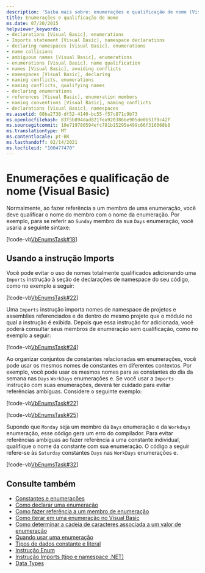 ```yaml
---
description: 'Saiba mais sobre: enumerações e qualificação de nome (Visual Basic)'
title: Enumerações e qualificação de nome
ms.date: 07/20/2015
helpviewer_keywords:
- declarations [Visual Basic], enumerations
- Imports statement [Visual Basic], namespace declarations
- declaring namespaces [Visual Basic], enumerations
- name collisions
- ambiguous names [Visual Basic], enumerations
- enumerations [Visual Basic], name qualification
- names [Visual Basic], avoiding conflicts
- namespaces [Visual Basic], declaring
- naming conflicts, enumerations
- naming conflicts, qualifying names
- declaring enumerations
- references [Visual Basic], enumeration members
- naming conventions [Visual Basic], naming conflicts
- declarations [Visual Basic], namespaces
ms.assetid: 08ba2738-df52-4140-bc55-f57c871c9b73
ms.openlocfilehash: 83f5b894dad821fea920386be905de0b51f9c42f
ms.sourcegitcommit: 10e719780594efc781b15295e499c66f316068b8
ms.translationtype: MT
ms.contentlocale: pt-BR
ms.lasthandoff: 02/14/2021
ms.locfileid: "100477470"
---
```

# <a name="enumerations-and-name-qualification-visual-basic"></a>Enumerações e qualificação de nome (Visual Basic)

Normalmente, ao fazer referência a um membro de uma enumeração, você deve qualificar o nome do membro com o nome da enumeração. Por exemplo, para se referir ao `Sunday` membro da sua `Days` enumeração, você usaria a seguinte sintaxe:  
  
 [!code-vb[VbEnumsTask#18](~/samples/snippets/visualbasic/VS_Snippets_VBCSharp/VbEnumsTask/VB/Class2.vb#18)]  
  
## <a name="using-the-imports-statement"></a>Usando a instrução Imports  

 Você pode evitar o uso de nomes totalmente qualificados adicionando uma `Imports` instrução à seção de declarações de namespace do seu código, como no exemplo a seguir:  
  
 [!code-vb[VbEnumsTask#22](~/samples/snippets/visualbasic/VS_Snippets_VBCSharp/VbEnumsTask/VB/Class1.vb#22)]  
  
 Uma `Imports` instrução importa nomes de namespace de projetos e assemblies referenciados e de dentro do mesmo projeto que o módulo no qual a instrução é exibida. Depois que essa instrução for adicionada, você poderá consultar seus membros de enumeração sem qualificação, como no exemplo a seguir:  
  
 [!code-vb[VbEnumsTask#24](~/samples/snippets/visualbasic/VS_Snippets_VBCSharp/VbEnumsTask/VB/Class1.vb#24)]  
  
 Ao organizar conjuntos de constantes relacionadas em enumerações, você pode usar os mesmos nomes de constantes em diferentes contextos. Por exemplo, você pode usar os mesmos nomes para as constantes do dia da semana nas `Days` `WorkDays` enumerações e. Se você usar a `Imports` instrução com suas enumerações, deverá ter cuidado para evitar referências ambíguas. Considere o seguinte exemplo:  
  
 [!code-vb[VbEnumsTask#22](~/samples/snippets/visualbasic/VS_Snippets_VBCSharp/VbEnumsTask/VB/Class1.vb#22)]  
  
 [!code-vb[VbEnumsTask#25](~/samples/snippets/visualbasic/VS_Snippets_VBCSharp/VbEnumsTask/VB/Class1.vb#25)]  
  
 Supondo que `Monday` seja um membro da `Days` enumeração e da `Workdays` enumeração, esse código gera um erro do compilador. Para evitar referências ambíguas ao fazer referência a uma constante individual, qualifique o nome da constante com sua enumeração. O código a seguir refere-se às `Saturday` constantes `Days` nas `WorkDays` enumerações e.  
  
 [!code-vb[VbEnumsTask#32](~/samples/snippets/visualbasic/VS_Snippets_VBCSharp/VbEnumsTask/VB/Class2.vb#32)]  
  
## <a name="see-also"></a>Consulte também

- [Constantes e enumerações](../../../language-reference/constants-and-enumerations.md)
- [Como declarar uma enumeração](how-to-declare-enumerations.md)
- [Como fazer referência a um membro de enumeração](how-to-refer-to-an-enumeration-member.md)
- [Como iterar em uma enumeração no Visual Basic](how-to-iterate-through-an-enumeration.md)
- [Como determinar a cadeia de caracteres associada a um valor de enumeração](how-to-determine-the-string-associated-with-an-enumeration-value.md)
- [Quando usar uma enumeração](when-to-use-an-enumeration.md)
- [Tipos de dados constante e literal](constant-and-literal-data-types.md)
- [Instrução Enum](../../../language-reference/statements/enum-statement.md)
- [Instrução Imports (tipo e namespace .NET)](../../../language-reference/statements/imports-statement-net-namespace-and-type.md)
- [Data Types](../../../language-reference/data-types/index.md)
